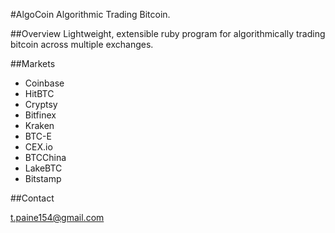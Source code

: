 #AlgoCoin
Algorithmic Trading Bitcoin. 

##Overview 
Lightweight, extensible ruby program for algorithmically trading bitcoin across multiple exchanges. 

##Markets

- Coinbase
- HitBTC
- Cryptsy
- Bitfinex
- Kraken
- BTC-E
- CEX.io
- BTCChina
- LakeBTC
- Bitstamp

##Contact

t.paine154@gmail.com

